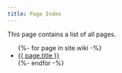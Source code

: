 ```yaml
---
title: Page Index
---
```


This page contains a list of all pages.

<ul>
	{%- for page in site.wiki -%}
		<li><a href="{{ page.url }}">{{ page.title }}</a></li>
	{%- endfor -%}
</ul>
